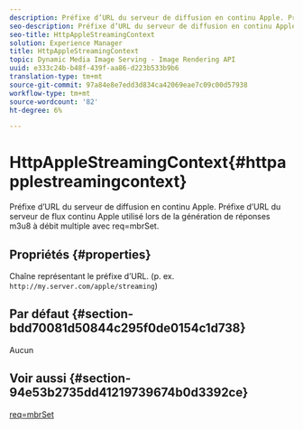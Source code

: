 ```yaml
---
description: Préfixe d’URL du serveur de diffusion en continu Apple. Préfixe d’URL du serveur de flux continu Apple utilisé lors de la génération de réponses m3u8 à débit multiple avec req=mbrSet.
seo-description: Préfixe d’URL du serveur de diffusion en continu Apple. Préfixe d’URL du serveur de flux continu Apple utilisé lors de la génération de réponses m3u8 à débit multiple avec req=mbrSet.
seo-title: HttpAppleStreamingContext
solution: Experience Manager
title: HttpAppleStreamingContext
topic: Dynamic Media Image Serving - Image Rendering API
uuid: e333c24b-b48f-439f-aa86-d223b533b9b6
translation-type: tm+mt
source-git-commit: 97a84e8e7edd3d834ca42069eae7c09c00d57938
workflow-type: tm+mt
source-wordcount: '82'
ht-degree: 6%

---
```



# HttpAppleStreamingContext{#httpapplestreamingcontext}

Préfixe d’URL du serveur de diffusion en continu Apple. Préfixe d’URL du serveur de flux continu Apple utilisé lors de la génération de réponses m3u8 à débit multiple avec req=mbrSet.

## Propriétés {#properties}

Chaîne représentant le préfixe d’URL. (p. ex. `http://my.server.com/apple/streaming`)

## Par défaut {#section-bdd70081d50844c295f0de0154c1d738}

Aucun

## Voir aussi {#section-94e53b2735dd41219739674b0d3392ce}

[req=mbrSet](../../../../../is-api/http-ref/image-serving-api-ref/c-http-protocol-reference/c-command-reference/r-req/r-mbrset.md#reference-603d75babde74508a878c27bd4cced73)
